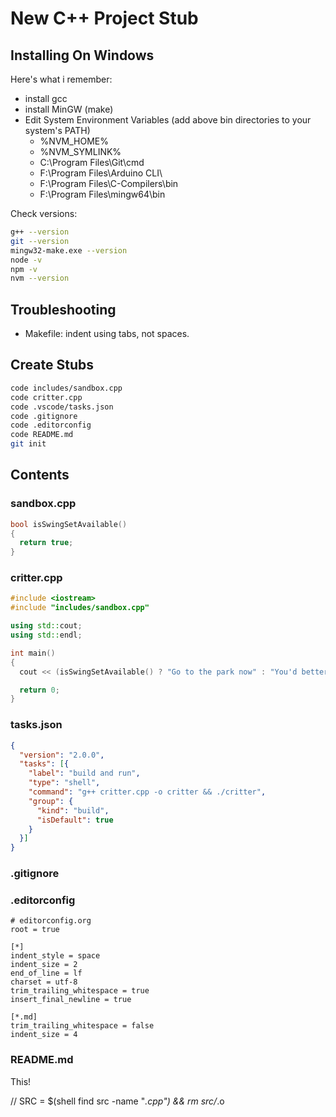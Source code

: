 # New C++ Project Stub

## Installing On Windows

Here's what i remember:

* install gcc
* install MinGW (make)
* Edit System Environment Variables (add above bin directories to your system's PATH)
    * %NVM_HOME%
    * %NVM_SYMLINK%
    * C:\Program Files\Git\cmd
    * F:\Program Files\Arduino CLI\
    * F:\Program Files\C-Compilers\bin
    * F:\Program Files\mingw64\bin

Check versions:

```sh
g++ --version 
git --version
mingw32-make.exe --version
node -v
npm -v
nvm --version
```

## Troubleshooting

* Makefile: indent using tabs, not spaces.

## Create Stubs

```sh
code includes/sandbox.cpp
code critter.cpp
code .vscode/tasks.json
code .gitignore
code .editorconfig
code README.md
git init
```

## Contents

### sandbox.cpp

```cpp
bool isSwingSetAvailable()
{
  return true;
}
```

### critter.cpp

```cpp
#include <iostream>
#include "includes/sandbox.cpp"

using std::cout;
using std::endl;

int main()
{
  cout << (isSwingSetAvailable() ? "Go to the park now" : "You'd better wait") << endl;

  return 0;
}
```

### tasks.json

```json
{
  "version": "2.0.0",
  "tasks": [{
    "label": "build and run",
    "type": "shell",
    "command": "g++ critter.cpp -o critter && ./critter",
    "group": {
      "kind": "build",
      "isDefault": true
    }
  }]
}
```

### .gitignore

### .editorconfig

```shell
# editorconfig.org
root = true

[*]
indent_style = space
indent_size = 2
end_of_line = lf
charset = utf-8
trim_trailing_whitespace = true
insert_final_newline = true

[*.md]
trim_trailing_whitespace = false
indent_size = 4
```

### README.md

This!

// SRC = $(shell find src -name "*.cpp")
 && rm src/*.o
 